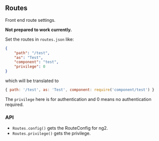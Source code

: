 ## Routes

Front end route settings.

**Not prepared to work currently.**

Set the routes in `routes.json` like:
```json
{
    "path": "/test",
    "as": "Test",
    "component": "test",
    "privilege": 0
}
```
which will be translated to
```js
{ path: '/test', as: 'Test', component: require('component/test') }
```
The `privilege` here is for authentication and 0 means no authentication required.

### API

+ `Routes.config()` gets the RouteConfig for ng2.
+ `Routes.privilege()` gets the privilege.
